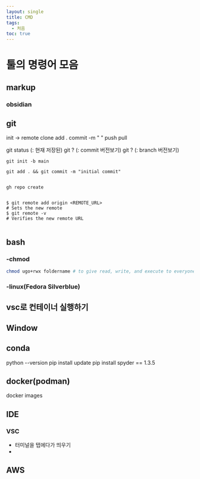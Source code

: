 ```yaml
---
layout: single
title: CMD 
tags:
  - 처음
toc: true
---
```

# 툴의 명령어 모음

## markup
### obsidian

## git
init -> remote
clone
add .
commit -m " "
push
pull

git status (: 현재 저장된)
git ? (: commit 버전보기)
git ? (: branch 버전보기)


```shell
git init -b main

git add . && git commit -m "initial commit"


gh repo create


$ git remote add origin <REMOTE_URL>
# Sets the new remote
$ git remote -v
# Verifies the new remote URL


```


## bash

### -chmod
```bash
chmod ugo+rwx foldername # to give read, write, and execute to everyone.
```


### -linux(Fedora Silverblue)
## vsc로 컨테이너 실행하기

## Window

## conda
python --version
pip install update
pip install spyder == 1.3.5



## docker(podman)
docker images

## IDE
### VSC
- 터미널을 탭에다가 띄우기
- 
## AWS


